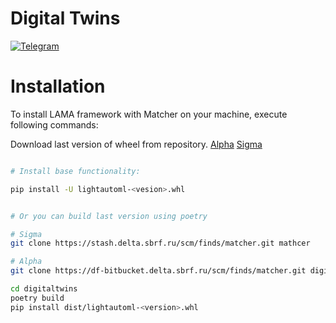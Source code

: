 # Digital Twins

[![Telegram](https://img.shields.io/badge/chat-on%20Telegram-2ba2d9.svg)](https://t.me/lamamatcher)

<a name="installation"></a>
# Installation
To install LAMA framework with Matcher on your machine, execute following commands:  

Download last version of wheel from repository. [Alpha](https://df-bitbucket.sbrf.ru/projects/MATCHER/repos/lama-matcher/browse) [Sigma](https://stash.delta.sbrf.ru/projects/MATCHER/repos/lama-matcher/browse) 
```bash

# Install base functionality:

pip install -U lightautoml-<vesion>.whl


# Or you can build last version using poetry

# Sigma
git clone https://stash.delta.sbrf.ru/scm/finds/matcher.git mathcer

# Alpha 
git clone https://df-bitbucket.delta.sbrf.ru/scm/finds/matcher.git digitaltwins

cd digitaltwins
poetry build 
pip install dist/lightautoml-<version>.whl
```

